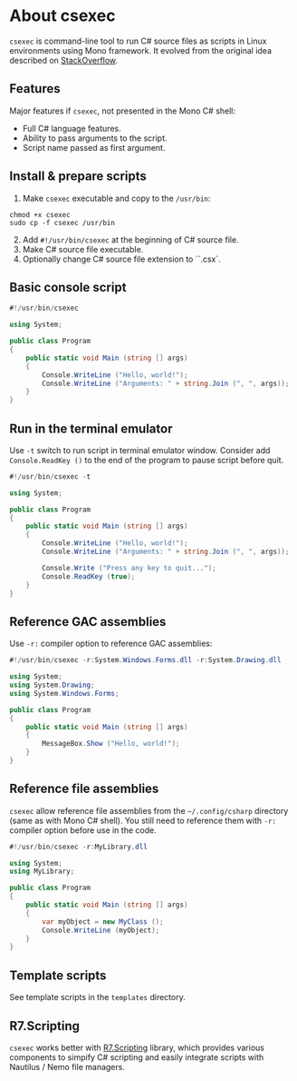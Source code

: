 # About csexec

`csexec` is command-line tool to run C# source files as scripts in Linux environments using Mono framework. It evolved from the original idea described on [StackOverflow](http://stackoverflow.com/questions/20392243/run-c-sharp-code-on-linux-terminal).

## Features

Major features if `csexec`, not presented in the Mono C# shell:

* Full C# language features.
* Ability to pass arguments to the script.
* Script name passed as first argument.

## Install & prepare scripts

1. Make `csexec` executable and copy to the `/usr/bin`:
```Shell
chmod +x csexec
sudo cp -f csexec /usr/bin
```
2. Add `#!/usr/bin/csexec` at the beginning of C# source file.
3. Make C# source file executable.
4. Optionally change C# source file extension to ``.csx`.

## Basic console script

```C#
#!/usr/bin/csexec

using System;

public class Program
{
    public static void Main (string [] args)
    {
        Console.WriteLine ("Hello, world!");
        Console.WriteLine ("Arguments: " + string.Join (", ", args));
    }
}
```

## Run in the terminal emulator

Use `-t` switch to run script in terminal emulator window.
Consider add `Console.ReadKey ()` to the end of the program
to pause script before quit.

```C#
#!/usr/bin/csexec -t

using System;

public class Program
{
    public static void Main (string [] args)
    {
        Console.WriteLine ("Hello, world!");
        Console.WriteLine ("Arguments: " + string.Join (", ", args));

        Console.Write ("Press any key to quit...");
        Console.ReadKey (true);
    }
}
```

## Reference GAC assemblies

Use `-r:` compiler option to reference GAC assemblies:

```C#
#!/usr/bin/csexec -r:System.Windows.Forms.dll -r:System.Drawing.dll

using System;
using System.Drawing;
using System.Windows.Forms;

public class Program
{
    public static void Main (string [] args)
    {
        MessageBox.Show ("Hello, world!");
    }
}
```

## Reference file assemblies

`csexec` allow reference file assemblies from the `~/.config/csharp` directory (same as with Mono C# shell). You still need to reference them with `-r:` compiler option before use in the code.

```C#
#!/usr/bin/csexec -r:MyLibrary.dll

using System;
using MyLibrary;

public class Program
{
    public static void Main (string [] args)
    {
        var myObject = new MyClass ();
        Console.WriteLine (myObject);
    }
}
```

## Template scripts

See template scripts in the `templates` directory.

## R7.Scripting

`csexec` works better with [R7.Scripting](https://github.com/roman-yagodin/R7.Scripting) library, which provides various components to simpify C# scripting and easily integrate scripts with Nautilus / Nemo file managers.
